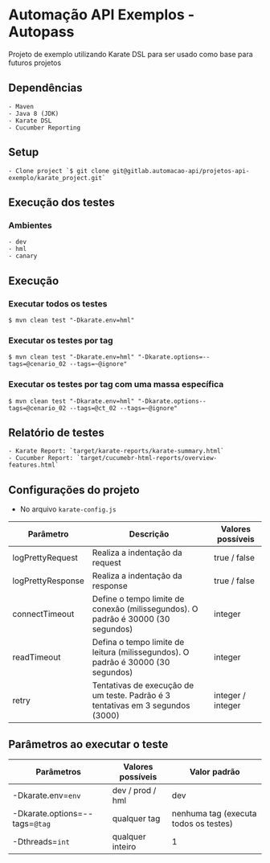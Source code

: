 # Automação API Exemplos - Autopass

Projeto de exemplo utilizando Karate DSL para ser usado como base para futuros projetos

## Dependências

    - Maven
    - Java 8 (JDK)
    - Karate DSL
    - Cucumber Reporting

## Setup

    - Clone project `$ git clone git@gitlab.automacao-api/projetos-api-exemplo/karate_project.git`

## Execução dos testes

### Ambientes

    - dev
    - hml
    - canary

## Execução

### Executar todos os testes

`$ mvn clean test "-Dkarate.env=hml"`

### Executar os testes por tag

`$ mvn clean test "-Dkarate.env=hml" "-Dkarate.options=--tags=@cenario_02 --tags=~@ignore"`

### Executar os testes por tag com uma massa específica

`$ mvn clean test "-Dkarate.env=hml" "-Dkarate.options--tags=@cenario_02 --tags=@ct_02 --tags=~@ignore"`

## Relatório de testes

    - Karate Report: `target/karate-reports/karate-summary.html`
    - Cucumber Report: `target/cucumebr-html-reports/overview-features.html`

## Configurações do projeto

- No arquivo `karate-config.js`

| Parâmetro         | Descrição                                                                        | Valores possíveis |
| ----------------- | -------------------------------------------------------------------------------- | ----------------- |
| logPrettyRequest  | Realiza a indentação da request                                                  | true / false      |
| logPrettyResponse | Realiza a indentação da response                                                 | true / false      |
| connectTimeout    | Define o tempo limite de conexão (milissegundos). O padrão é 30000 (30 segundos) | integer           |
| readTimeout       | Defina o tempo limite de leitura (milissegundos). O padrão é 30000 (30 segundos) | integer           |
| retry             | Tentativas de execução de um teste. Padrão é 3 tentativas em 3 segundos (3000)   | integer / integer |

## Parâmetros ao executar o teste

| Parâmetros                     | Valores possíveis | Valor padrão                          |
| ------------------------------ | ----------------- | ------------------------------------- |
| -Dkarate.env=`env`             | dev / prod / hml  | dev                                   |
| -Dkarate.options=--tags=`@tag` | qualquer tag      | nenhuma tag (executa todos os testes) |
| -Dthreads=`int`                | qualquer inteiro  | 1                                     |
